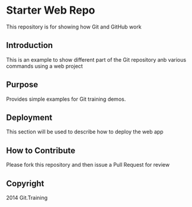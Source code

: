 # Starter Web Repo

This repository is for showing how Git and GitHub work

## Introduction

This is an example to show different part of the Git repository anb various commands using a web project

## Purpose

Provides simple examples for Git training demos.

## Deployment

This section will be used to describe how to deploy the web app

## How to Contribute
Please fork this repository and then issue a Pull Request for review

## Copyright

2014 Git.Training